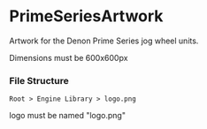 # PrimeSeriesArtwork
Artwork for the Denon Prime Series jog wheel units.

Dimensions must be 600x600px

### File Structure
```
Root > Engine Library > logo.png
```

logo must be named "logo.png"
